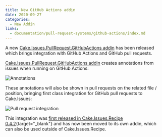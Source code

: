 ```yaml
---
title: New GitHub Actions addin
date: 2020-09-27
categories:
  - New Addin
links:
  - documentation/pull-request-systems/github-actions/index.md
---
```


A new [Cake.Issues.PullRequest.GitHubActions addin] has been released which brings integration with GitHub Actions and GitHub pull requests.

<!-- more -->

[Cake.Issues.PullRequest.GitHubActions addin] creates annotations from issues when running on GitHub Actions:

![Annotations](../../documentation/pull-request-systems/github-actions/githubactions-annotations.png "Annotations")

These annotations will also be shown in pull requests on the related file / position,
bringing first class integration for GitHub pull requests to Cake.Issues:

![Pull request integration](../../documentation/pull-request-systems/github-actions/githubactions-pullrequest-integration.png "Pull request integration")

This integration was [first released in Cake.Issues.Recipe 0.4.2]{target="_blank"} and has now been moved to its own addin, which can also be used outside of
Cake.Issues.Recipe.

[Cake.Issues.PullRequest.GitHubActions addin]: ../../documentation/pull-request-systems/github-actions/index.md
[first released in Cake.Issues.Recipe 0.4.2]: 2020-09-24-cake-issues-recipe-v0.4.2-released.md

